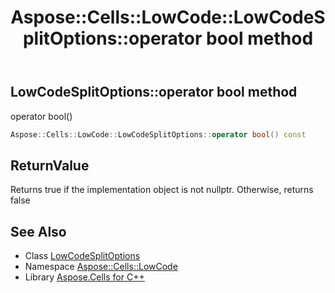 ﻿---
title: Aspose::Cells::LowCode::LowCodeSplitOptions::operator bool method
linktitle: operator bool
second_title: Aspose.Cells for C++ API Reference
description: 'Aspose::Cells::LowCode::LowCodeSplitOptions::operator bool method. operator bool() in C++.'
type: docs
weight: 400
url: /cpp/aspose.cells.lowcode/lowcodesplitoptions/operator_bool/
---
## LowCodeSplitOptions::operator bool method


operator bool()

```cpp
Aspose::Cells::LowCode::LowCodeSplitOptions::operator bool() const
```


## ReturnValue

Returns true if the implementation object is not nullptr. Otherwise, returns false

## See Also

* Class [LowCodeSplitOptions](../)
* Namespace [Aspose::Cells::LowCode](../../)
* Library [Aspose.Cells for C++](../../../)
